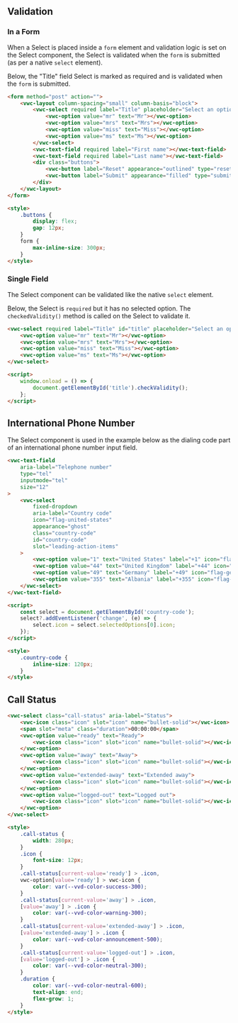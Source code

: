 ## Validation

### In a Form

When a Select is placed inside a `form` element and validation logic is set on the Select component, the Select is validated when the `form` is submitted (as per a native `select` element).

Below, the "Title" field Select is marked as required and is validated when the `form` is submitted.

```html preview 360px
<form method="post" action="">
	<vwc-layout column-spacing="small" column-basis="block">
		<vwc-select required label="Title" placeholder="Select an option">
			<vwc-option value="mr" text="Mr"></vwc-option>
			<vwc-option value="mrs" text="Mrs"></vwc-option>
			<vwc-option value="miss" text="Miss"></vwc-option>
			<vwc-option value="ms" text="Ms"></vwc-option>
		</vwc-select>
		<vwc-text-field required label="First name"></vwc-text-field>
		<vwc-text-field required label="Last name"></vwc-text-field>
		<div class="buttons">
			<vwc-button label="Reset" appearance="outlined" type="reset"></vwc-button>
			<vwc-button label="Submit" appearance="filled" type="submit"></vwc-button>
		</div>
	</vwc-layout>
</form>

<style>
	.buttons {
		display: flex;
		gap: 12px;
	}
	form {
		max-inline-size: 300px;
	}
</style>
```

### Single Field

The Select component can be validated like the native `select` element.

Below, the Select is `required` but it has no selected option. The `checkedValidity()` method is called on the Select to validate it.

```html preview
<vwc-select required label="Title" id="title" placeholder="Select an option">
	<vwc-option value="mr" text="Mr"></vwc-option>
	<vwc-option value="mrs" text="Mrs"></vwc-option>
	<vwc-option value="miss" text="Miss"></vwc-option>
	<vwc-option value="ms" text="Ms"></vwc-option>
</vwc-select>

<script>
	window.onload = () => {
		document.getElementById('title').checkValidity();
	};
</script>
```

## International Phone Number

The Select component is used in the example below as the dialing code part of an international phone number input field.

```html preview 240px
<vwc-text-field
	aria-label="Telephone number"
	type="tel"
	inputmode="tel"
	size="12"
>
	<vwc-select
		fixed-dropdown
		aria-label="Country code"
		icon="flag-united-states"
		appearance="ghost"
		class="country-code"
		id="country-code"
		slot="leading-action-items"
	>
		<vwc-option value="1" text="United States" label="+1" icon="flag-united-states"></vwc-option>
		<vwc-option value="44" text="United Kingdom" label="+44" icon="flag-united-kingdom"></vwc-option>
		<vwc-option value="49" text="Germany" label="+49" icon="flag-germany"></vwc-option>
		<vwc-option value="355" text="Albania" label="+355" icon="flag-albania"></vwc-option>
	</vwc-select>
</vwc-text-field>

<script>
	const select = document.getElementById('country-code');
	select?.addEventListener('change', (e) => {
		select.icon = select.selectedOptions[0].icon;
	});
</script>

<style>
	.country-code {
		inline-size: 120px;
	}
</style>
```

## Call Status

```html preview 250px
<vwc-select class="call-status" aria-label="Status">
	<vwc-icon class="icon" slot="icon" name="bullet-solid"></vwc-icon>
	<span slot="meta" class="duration">00:00:00</span>
	<vwc-option value="ready" text="Ready">
		<vwc-icon class="icon" slot="icon" name="bullet-solid"></vwc-icon>
	</vwc-option>
	<vwc-option value="away" text="Away">
		<vwc-icon class="icon" slot="icon" name="bullet-solid"></vwc-icon>
	</vwc-option>
	<vwc-option value="extended-away" text="Extended away">
		<vwc-icon class="icon" slot="icon" name="bullet-solid"></vwc-icon>
	</vwc-option>
	<vwc-option value="logged-out" text="Logged out">
		<vwc-icon class="icon" slot="icon" name="bullet-solid"></vwc-icon>
	</vwc-option>
</vwc-select>

<style>
	.call-status {
		width: 280px;
	}
	.icon {
		font-size: 12px;
	}
	.call-status[current-value='ready'] > .icon,
	vwc-option[value='ready'] > vwc-icon {
		color: var(--vvd-color-success-300);
	}
	.call-status[current-value='away'] > .icon,
	[value='away'] > .icon {
		color: var(--vvd-color-warning-300);
	}
	.call-status[current-value='extended-away'] > .icon,
	[value='extended-away'] > .icon {
		color: var(--vvd-color-announcement-500);
	}
	.call-status[current-value='logged-out'] > .icon,
	[value='logged-out'] > .icon {
		color: var(--vvd-color-neutral-300);
	}
	.duration {
		color: var(--vvd-color-neutral-600);
		text-align: end;
		flex-grow: 1;
	}
</style>
```
